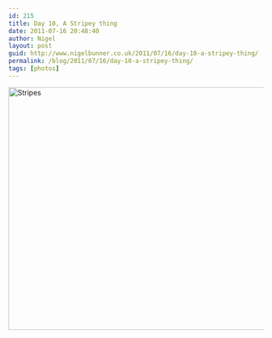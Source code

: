 ```yaml
---
id: 215
title: Day 10, A Stripey thing
date: 2011-07-16 20:48:40
author: Nigel
layout: post
guid: http://www.nigelbunner.co.uk/2011/07/16/day-10-a-stripey-thing/
permalink: /blog/2011/07/16/day-10-a-stripey-thing/
tags: [photos]
---
```

[<img src="https://farm7.static.flickr.com/6027/5944138886_f41dd0190b_z.jpg" width="640" height="480" alt="Stripes" />](https://www.flickr.com/photos/icklephotos/5944138886/ "Stripes by icle fotos, on Flickr")